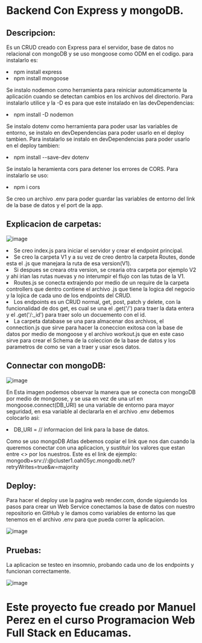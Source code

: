 # Backend Con Express y mongoDB.

<h2>Descripcion:</h2>
<p> Es un CRUD creado con Express para el servidor, base de datos no relacional con mongoDB y se uso mongoose como ODM en el codigo.
    para instalarlo es: 
    <li> npm install express
    <li> npm install mongoose
<p> Se instalo nodemon como herramienta para reiniciar automáticamente la aplicación cuando se detectan cambios en los archivos del directorio.
  Para instalarlo utilice y la -D es para que este instalado en las devDependencias:
  <li> npm install -D nodemon
 <p> Se instalo dotenv como herramienta para poder usar las variables de entorno, se instalo en devDependencias para poder usarlo en el deploy tambien.
  Para instalarlo se instalo en devDependencias para poder usarlo en el deploy tambien:
  <li> npm install --save-dev dotenv
 <p> Se instalo la heramienta cors para detener los errores de CORS.
    Para instalarlo se uso:
    <li> npm i cors
  <p> Se creo un archivo .env para poder guardar las variables de entorno del link de la base de datos y el port de la app.
<h2> Explicacion de carpetas:</h2>

![image](https://user-images.githubusercontent.com/104181677/220959345-9baa90ef-d746-4a16-b1c3-46e465133cc8.png)

<p>
<li>Se creo index.js para iniciar el servidor y crear el endpoint principal.
<li>Se creo la carpeta V1 y a su vez de creo dentro la carpeta Routes, donde esta el .js que manejara la ruta de esa version(V1).
<li>Si despues se creara otra version, se crearia otra carpeta por ejemplo V2 y ahi irian las rutas nuevas y no interumpir el flujo con las tutas de la V1.
<li>Routes.js se conecta extrajendo por medio de un require de la carpeta controllers que dentro contiene el archivo .js que tiene la logica del negocio y la lojica de cada uno de los endpoints del CRUD.
<li>Los endpoints es un CRUD normal, get, post, patch y delete, con la funcionalidad de dos get, es cual se una el .get('/') para traer la data entera y el .get('/:_id') para traer solo un docuemento con el id.
<li>La carpeta database se una para almacenar dos archivos, el connection.js que sirve para hacer la coneccion exitosa con la base de datos por medio de mongoose y el archivo workout.js que en este caso sirve para crear el Schema de la coleccion de la base de datos y los parametros de como se van a traer y usar esos datos.


<h2> Connectar con mongoDB:</h2> 

![image](https://user-images.githubusercontent.com/104181677/220973707-a8a7892f-3df3-4004-8e60-870235da552e.png)

<p>En Esta imagen podemos observar la manera que se conecta con mongoDB por medio de mongoose, y se usa en vez de una url en mongoose.connect(DB_URI) se una variable de entorno para mayor seguridad, en esa variable al declararla en el archivo .env debemos colocarlo asi:
<li> DB_URI = // informacion del link para la base de datos.
<p> Como se uso mongoDB Atlas debemos copiar el link que nos dan cuando la queremos conectar con una aplicacion, y sustituir los valores que estan entre <> por los nuestros. Este es el link de ejemplo:
mongodb+srv://<TuNombreDeUsuario>:<password>@cluster1.oah05yc.mongodb.net/<nombreDeLaBaseDeDatos>?retryWrites=true&w=majority

<h2>Deploy:</h2> 

<p> Para hacer el deploy use la pagina web render.com, donde siguiendo los pasos para crear un Web Service conectamos la base de datos con nuestro repositorio en GitHub y le damos como variables de entorno las que tenemos en el archivo .env para que pueda correr la aplicacion.

![image](https://user-images.githubusercontent.com/104181677/220977004-d045e46d-12a3-4177-b529-ac383db378f2.png)

<h2>Pruebas:</h2> 

<p> La aplicacion se testeo en insomnio, probando cada uno de los endpoints y funcionan correctamente.

![image](https://user-images.githubusercontent.com/104181677/220977437-819b8ae6-8eb5-49b4-b587-f862cea92eb6.png)

<h1>Este proyecto fue creado por Manuel Perez en el curso Programacion Web Full Stack en Educamas.</h1>

